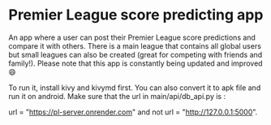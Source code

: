# Premier League score predicting app

An app where a user can post their Premier League score predictions and compare it with others. There is a main league that contains all global users but small leagues can also be created (great for competing with friends and family!).
Please note that this app is constantly being updated and improved 😄

To run it, install kivy and kivymd first. You can also convert it to apk file and run it on android. Make sure that the url in main/api/db_api.py is :

url = "https://pl-server.onrender.com" and not url = "http://127.0.0.1:5000".
